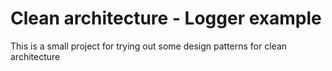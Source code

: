 # Clean architecture - Logger example

This is a small project for trying out some design patterns for clean architecture